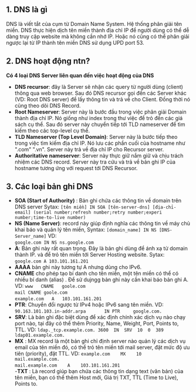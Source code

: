 ## 1. DNS là gì
DNS là viết tắt của cụm từ Domain Name System. Hệ thống phân giải tên miền. DNS thực hiện dịch tên miền thành địa chỉ IP để người dùng có thể dễ dàng truy cập website mà không cần nhớ IP. 
Hoặc nó cũng có thể phân giải ngược lại từ IP thành tên miền
DNS sử dụng UPD port 53.
## 2. DNS hoạt động ntn?
**Có 4 loại DNS Server liên quan đến việc hoạt động của DNS**
- **DNS recursor**: đây là Server sẽ nhận các query từ người dùng (client) thông qua web browser.  Sau đó DNS recursor gọi đến các Server khác (VD: Root DNS server) để lấy thông tin và trả về cho Client. Đồng thời nó cũng theo dõi DNS Record.
- **Root Nameserver**: Server này là bước đầu trong việc phân giải Domain thành địa chỉ IP. Nó giống như index trong thư việc để trỏ đến các giá sách cụ thể. Sau đó server này chuyển tiếp tới TLD nameserver để tìm kiếm theo các top-level cụ thể.
- **TLD Nameserver (Top Level Domain)**: Server này là bước tiếp theo trong việc tìm kiếm địa chỉ IP. Nó lưu các phần cuối của hostname như ".com" ".vn". Server này trả về địa chỉ IP cho Recursor server.
- **Authoritative nameserver**: Server này thực giữ nắm giữ và chịu trách nhiệm các DNS record. Server này tra cứu và trả về bản ghi IP của hostname tương ứng với request tới DNS Recursor.
## 3. Các loại bản ghi DNS
- **SOA (Start of Authority)** : Bản ghi chứa các thông tin về domain trên DNS server
Sytax: `[tên miền] IN SOA [tên-server-dns] [địa-chỉ-email] (serial number;refresh number;retry number;experi number;time-to-live number)`
- **NS (Name Server)**: record này giúp định nghĩa các thông tin về máy chủ khai báo và quản lý tên miền,
Syntax: `[domain_name] IN NS [DNS-Server_name]`
VD:  
`google.com IN NS ns.google.com`
- **A**: Bản ghi này rất quan trọng. Đây là bản ghi dùng để ánh xạ từ domain thành IP. và để trỏ tên miền tới Server Hosting website.
Sytax: `google.com A 103.101.161.201`
- **AAAA** bản ghi này tương tự A nhưng dùng cho IPv6.
- **CNAME** cho phép tạo bí danh cho tên miền, một tên miền có thể có nhiều bí danh (alias) . Để sử dujngg bản ghi này cần khai báo bản ghi A.
VD: 
`www   CNAME   goole.com`    
`mail CNAME goole.com`   
`example.com   A   103.101.161.201`
- **PTR**: Chuyển đổi ngược từ IPv4 hoặc IPv6 sang tên miền.
VD: 
`90.163.101.103.in-addr.arpa       IN PTR     google.com.`
- **SRV**: Là bản ghi đặc biệt dùng để xác định chính xác dịch vụ nào chạy port nào, tại đây có thể thêm Priority, Name, Weight, Port, Points to, TTL.
VD: 
`ldap._tcp.example.com. 3600  IN  SRV  10  0  389  ldap01.example.com.`
- **MX** : MX record là một bản ghi chỉ định server nào quản lý các dịch vụ email của tên miền đó, có thể trỏ tên miền tới mail server, đặt mức độ ưu tiên (priority), đặt TTL.
VD: 
`example.com    MX    10    mail.example.com.`  
`mail.example.com    A    103.101.161.201`  
-**TXT** : Là record giúp bạn chứa các thông tin dạng text (văn bản) của tên miền, bạn có thể thêm Host mới, Giá trị TXT, TTL (Time to Live), Points to.


